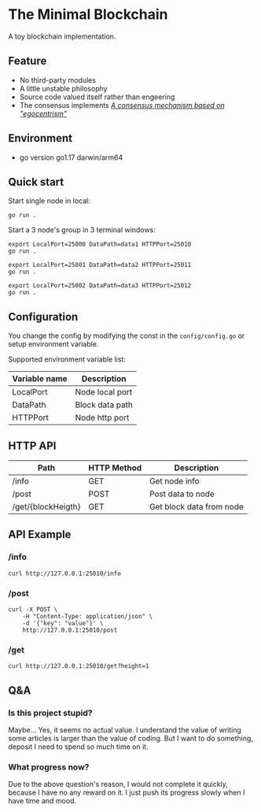 # The Minimal Blockchain

A toy blockchain implementation.

## Feature

- No third-party modules
- A little unstable philosophy
- Source code valued itself rather than engeering
- The consensus implements [*A consensus mechanism based on "egocentrism"*](https://smallyu-net.translate.goog/2021/10/29/%E4%B8%80%E7%A7%8D%E5%9F%BA%E4%BA%8E%E2%80%9C%E8%87%AA%E6%88%91%E4%B8%AD%E5%BF%83%E4%B8%BB%E4%B9%89%E2%80%9D%E7%9A%84%E5%85%B1%E8%AF%86%E6%9C%BA%E5%88%B6/?_x_tr_sch=http&_x_tr_sl=auto&_x_tr_tl=en&_x_tr_hl=en-US&_x_tr_pto=nui)

## Environment

- go version go1.17 darwin/arm64

## Quick start

Start single node in local:

```
go run .
```

Start a 3 node's group in 3 terminal windows:

```
export LocalPort=25000 DataPath=data1 HTTPPort=25010
go run .

export LocalPort=25001 DataPath=data2 HTTPPort=25011
go run .

export LocalPort=25002 DataPath=data3 HTTPPort=25012
go run .
```

## Configuration

You change the config by modifying the const in the `config/config.go` or setup environment variable.

Supported environment variable list:

| Variable name | Description |
| -- | -- |
| LocalPort | Node local port |
| DataPath | Block data path |
| HTTPPort | Node http port |

## HTTP API

| Path | HTTP Method | Description |
| -- | -- | -- |
| /info | GET | Get node info |
| /post | POST | Post data to node |
| /get/{blockHeigth} | GET | Get block data from node |

## API Example

### /info

```
curl http://127.0.0.1:25010/info
```

### /post

```
curl -X POST \
    -H "Content-Type: application/json" \
    -d '{"key": "value"}' \
    http://127.0.0.1:25010/post
```

### /get

```
curl http://127.0.0.1:25010/get?height=1
```

## Q&A

### Is this project stupid?

Maybe... Yes, it seems no actual value. I understand the value of writing some articles is larger than the value of coding. But I want to do something, deposit I need to spend so much time on it.

### What progress now?

Due to the above question's reason, I would not complete it quickly, because I have no any reward on it. I just push its progress slowly when I have time and mood.
